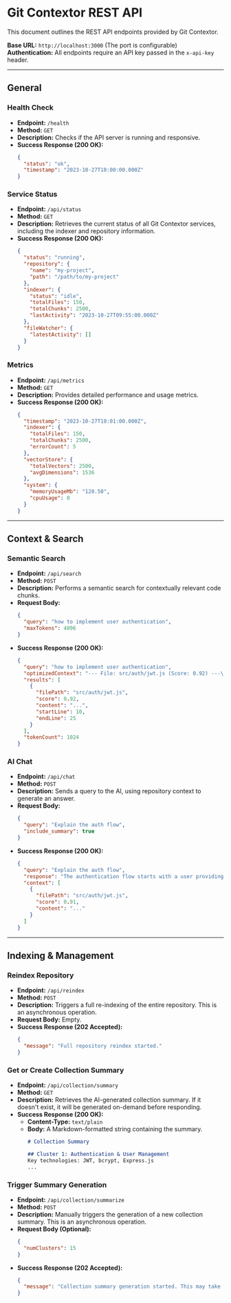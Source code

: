 # Git Contextor REST API

This document outlines the REST API endpoints provided by Git Contextor.

**Base URL:** `http://localhost:3000` (The port is configurable)
**Authentication:** All endpoints require an API key passed in the `x-api-key` header.

---
## General

### Health Check

- **Endpoint:** `/health`
- **Method:** `GET`
- **Description:** Checks if the API server is running and responsive.
- **Success Response (200 OK):**
  ```json
  {
    "status": "ok",
    "timestamp": "2023-10-27T10:00:00.000Z"
  }
  ```

### Service Status

- **Endpoint:** `/api/status`
- **Method:** `GET`
- **Description:** Retrieves the current status of all Git Contextor services, including the indexer and repository information.
- **Success Response (200 OK):**
  ```json
  {
    "status": "running",
    "repository": {
      "name": "my-project",
      "path": "/path/to/my-project"
    },
    "indexer": {
      "status": "idle",
      "totalFiles": 150,
      "totalChunks": 2500,
      "lastActivity": "2023-10-27T09:55:00.000Z"
    },
    "fileWatcher": {
      "latestActivity": []
    }
  }
  ```

### Metrics

- **Endpoint:** `/api/metrics`
- **Method:** `GET`
- **Description:** Provides detailed performance and usage metrics.
- **Success Response (200 OK):**
  ```json
  {
    "timestamp": "2023-10-27T10:01:00.000Z",
    "indexer": {
      "totalFiles": 150,
      "totalChunks": 2500,
      "errorCount": 5
    },
    "vectorStore": {
      "totalVectors": 2500,
      "avgDimensions": 1536
    },
    "system": {
      "memoryUsageMb": "128.50",
      "cpuUsage": 0
    }
  }
  ```

---
## Context & Search

### Semantic Search

- **Endpoint:** `/api/search`
- **Method:** `POST`
- **Description:** Performs a semantic search for contextually relevant code chunks.
- **Request Body:**
  ```json
  {
    "query": "how to implement user authentication",
    "maxTokens": 4096
  }
  ```
- **Success Response (200 OK):**
  ```json
  {
    "query": "how to implement user authentication",
    "optimizedContext": "--- File: src/auth/jwt.js (Score: 0.92) ---\n...",
    "results": [
      {
        "filePath": "src/auth/jwt.js",
        "score": 0.92,
        "content": "...",
        "startLine": 10,
        "endLine": 25
      }
    ],
    "tokenCount": 1024
  }
  ```

### AI Chat

- **Endpoint:** `/api/chat`
- **Method:** `POST`
- **Description:** Sends a query to the AI, using repository context to generate an answer.
- **Request Body:**
  ```json
  {
    "query": "Explain the auth flow",
    "include_summary": true
  }
  ```
- **Success Response (200 OK):**
  ```json
  {
    "query": "Explain the auth flow",
    "response": "The authentication flow starts with a user providing credentials...",
    "context": [
      {
        "filePath": "src/auth/jwt.js",
        "score": 0.91,
        "content": "..."
      }
    ]
  }
  ```

---
## Indexing & Management

### Reindex Repository

- **Endpoint:** `/api/reindex`
- **Method:** `POST`
- **Description:** Triggers a full re-indexing of the entire repository. This is an asynchronous operation.
- **Request Body:** Empty.
- **Success Response (202 Accepted):**
  ```json
  {
    "message": "Full repository reindex started."
  }
  ```

### Get or Create Collection Summary

- **Endpoint:** `/api/collection/summary`
- **Method:** `GET`
- **Description:** Retrieves the AI-generated collection summary. If it doesn't exist, it will be generated on-demand before responding.
- **Success Response (200 OK):**
  - **Content-Type:** `text/plain`
  - **Body:** A Markdown-formatted string containing the summary.
    ```markdown
    # Collection Summary

    ## Cluster 1: Authentication & User Management
    Key technologies: JWT, bcrypt, Express.js
    ...
    ```

### Trigger Summary Generation

- **Endpoint:** `/api/collection/summarize`
- **Method:** `POST`
- **Description:** Manually triggers the generation of a new collection summary. This is an asynchronous operation.
- **Request Body (Optional):**
  ```json
  {
    "numClusters": 15
  }
  ```
- **Success Response (202 Accepted):**
  ```json
  {
    "message": "Collection summary generation started. This may take a few minutes."
  }
  ```
